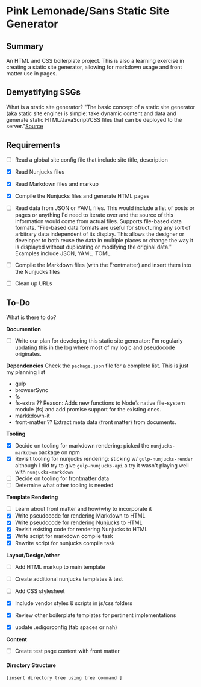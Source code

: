 # Pink Lemonade/Sans Static Site Generator

## Summary
An HTML and CSS boilerplate project. This is also a learning exercise in creating a static site generator, allowing for markdown usage and front matter use in pages.

## Demystifying SSGs
What is a static site generator? "The basic concept of a static site generator (aka static site engine) is simple: take dynamic content and data and generate static HTML/JavaScript/CSS files that can be deployed to the server."[Source](https://www.oreilly.com/ideas/static-site-generators)


## Requirements
- [ ] Read a global site config file that include site title, description
- [x] Read Nunjucks files
- [x] Read Markdown files and markup
- [x] Compile the Nunjucks files and generate HTML pages
- [ ] Read data from JSON or YAML files. This would include a list of posts or pages or anything I'd need to iterate over and the source of this information would come from actual files. Supports file-based data formats. "File-based data formats are useful for structuring any sort of arbitrary data independent of its display. This allows the designer or developer to both reuse the data in multiple places or change the way it is displayed without duplicating or modifying the original data." Examples include JSON, YAML, TOML.
- [ ] Compile the Markdown files (with the Frontmatter) and insert them into the Nunjucks files
- [ ] Clean up URLs


## To-Do
What is there to do?

**Documention**
- [ ] Write our plan for developing this static site generator: I'm regularly updating this in the log where most of my logic and pseudocode originates.

**Dependencies**
Check the `package.json` file for a complete list. This is just my planning list
- gulp
- browserSync
- fs
- fs-extra ?? Reason: Adds new functions to Node’s native file-system module (fs) and add promise support for the existing ones.
- markkdown-it
- front-matter ?? Extract meta data (front matter) from documents.


**Tooling**
- [x] Decide on tooling for markdown rendering: picked the `nunjucks-markdown` package on npm
- [x] Revisit tooling for nunjucks rendering: sticking w/ `gulp-nunjucks-render` although I did try to give `gulp-nunjucks-api` a try it wasn't playing well with `nunjucks-markdown`
- [ ] Decide on tooling for frontmatter data
- [ ] Determine what other tooling is needed

**Template Rendering**
- [ ] Learn about front matter and how/why to incorporate it
- [x] Write pseudocode for rendering Markdown to HTML
- [x] Write pseudocode for rendering Nunjucks to HTML
- [x] Revisit existing code for rendering Nunjucks to HTML
- [x] Write script for markdown compile task
- [x] Rewrite script for nunjucks compile task

**Layout/Design/other**
- [ ] Add HTML markup to main template
- [ ] Create additional nunjucks templates & test
- [ ] Add CSS stylesheet
- [x] Include vendor styles & scripts in js/css folders
- [x] Review other boilerplate templates for pertinent implementations
- [x] update .edigorconfig (tab spaces or nah)


**Content**
- [ ] Create test page content with front matter


#### Directory Structure
```
[insert directory tree using tree command ]

```
